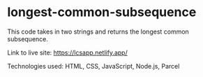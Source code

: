 # longest-common-subsequence
This code takes in two strings and returns the longest common subsequence.

Link to live site: https://lcsapp.netlify.app/

Technologies used: HTML, CSS, JavaScript, Node.js, Parcel
